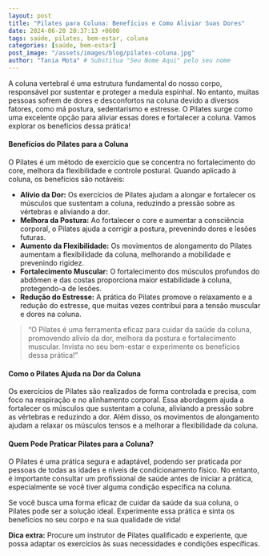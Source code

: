 ```yaml
---
layout: post
title: "Pilates para Coluna: Benefícios e Como Aliviar Suas Dores"
date: 2024-06-20 20:37:13 +0600
tags: saúde, pilates, bem-estar, coluna
categories: [saúde, bem-estar]
post_image: "/assets/images/blog/pilates-coluna.jpg"
author: "Tania Mota" # Substitua "Seu Nome Aqui" pelo seu nome
---
```


<p>A coluna vertebral é uma estrutura fundamental do nosso corpo, responsável por sustentar e proteger a medula espinhal. No entanto, muitas pessoas sofrem de dores e desconfortos na coluna devido a diversos fatores, como má postura, sedentarismo e estresse. O Pilates surge como uma excelente opção para aliviar essas dores e fortalecer a coluna. Vamos explorar os benefícios dessa prática!</p>

<h4>Benefícios do Pilates para a Coluna</h4>

<p>O Pilates é um método de exercício que se concentra no fortalecimento do core, melhora da flexibilidade e controle postural. Quando aplicado à coluna, os benefícios são notáveis:</p>

* **Alívio da Dor:** Os exercícios de Pilates ajudam a alongar e fortalecer os músculos que sustentam a coluna, reduzindo a pressão sobre as vértebras e aliviando a dor.
* **Melhora da Postura:** Ao fortalecer o core e aumentar a consciência corporal, o Pilates ajuda a corrigir a postura, prevenindo dores e lesões futuras.
* **Aumento da Flexibilidade:** Os movimentos de alongamento do Pilates aumentam a flexibilidade da coluna, melhorando a mobilidade e prevenindo rigidez.
* **Fortalecimento Muscular:** O fortalecimento dos músculos profundos do abdômen e das costas proporciona maior estabilidade à coluna, protegendo-a de lesões.
* **Redução do Estresse:** A prática do Pilates promove o relaxamento e a redução do estresse, que muitas vezes contribui para a tensão muscular e dores na coluna.

<blockquote class="blockquote single-quote">
  <p>“O Pilates é uma ferramenta eficaz para cuidar da saúde da coluna, promovendo alívio da dor, melhora da postura e fortalecimento muscular. Invista no seu bem-estar e experimente os benefícios dessa prática!”</p>
</blockquote>

<h4>Como o Pilates Ajuda na Dor da Coluna</h4>

<p>Os exercícios de Pilates são realizados de forma controlada e precisa, com foco na respiração e no alinhamento corporal. Essa abordagem ajuda a fortalecer os músculos que sustentam a coluna, aliviando a pressão sobre as vértebras e reduzindo a dor. Além disso, os movimentos de alongamento ajudam a relaxar os músculos tensos e a melhorar a flexibilidade da coluna.</p>

<h4>Quem Pode Praticar Pilates para a Coluna?</h4>

<p>O Pilates é uma prática segura e adaptável, podendo ser praticada por pessoas de todas as idades e níveis de condicionamento físico. No entanto, é importante consultar um profissional de saúde antes de iniciar a prática, especialmente se você tiver alguma condição específica na coluna.</p>

<p>Se você busca uma forma eficaz de cuidar da saúde da sua coluna, o Pilates pode ser a solução ideal. Experimente essa prática e sinta os benefícios no seu corpo e na sua qualidade de vida!</p>

<b>Dica extra:</b> Procure um instrutor de Pilates qualificado e experiente, que possa adaptar os exercícios às suas necessidades e condições específicas.